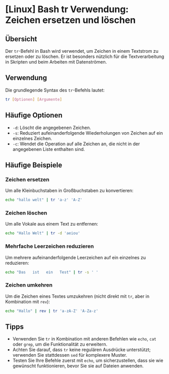 # [Linux] Bash tr Verwendung: Zeichen ersetzen und löschen

## Übersicht
Der `tr`-Befehl in Bash wird verwendet, um Zeichen in einem Textstrom zu ersetzen oder zu löschen. Er ist besonders nützlich für die Textverarbeitung in Skripten und beim Arbeiten mit Datenströmen.

## Verwendung
Die grundlegende Syntax des `tr`-Befehls lautet:

```bash
tr [Optionen] [Argumente]
```

## Häufige Optionen
- `-d`: Löscht die angegebenen Zeichen.
- `-s`: Reduziert aufeinanderfolgende Wiederholungen von Zeichen auf ein einzelnes Zeichen.
- `-c`: Wendet die Operation auf alle Zeichen an, die nicht in der angegebenen Liste enthalten sind.

## Häufige Beispiele

### Zeichen ersetzen
Um alle Kleinbuchstaben in Großbuchstaben zu konvertieren:

```bash
echo "hallo welt" | tr 'a-z' 'A-Z'
```

### Zeichen löschen
Um alle Vokale aus einem Text zu entfernen:

```bash
echo "Hallo Welt" | tr -d 'aeiou'
```

### Mehrfache Leerzeichen reduzieren
Um mehrere aufeinanderfolgende Leerzeichen auf ein einzelnes zu reduzieren:

```bash
echo "Das   ist   ein   Test" | tr -s ' '
```

### Zeichen umkehren
Um die Zeichen eines Textes umzukehren (nicht direkt mit `tr`, aber in Kombination mit `rev`):

```bash
echo "Hallo" | rev | tr 'a-zA-Z' 'A-Za-z'
```

## Tipps
- Verwenden Sie `tr` in Kombination mit anderen Befehlen wie `echo`, `cat` oder `grep`, um die Funktionalität zu erweitern.
- Achten Sie darauf, dass `tr` keine regulären Ausdrücke unterstützt; verwenden Sie stattdessen `sed` für komplexere Muster.
- Testen Sie Ihre Befehle zuerst mit `echo`, um sicherzustellen, dass sie wie gewünscht funktionieren, bevor Sie sie auf Dateien anwenden.